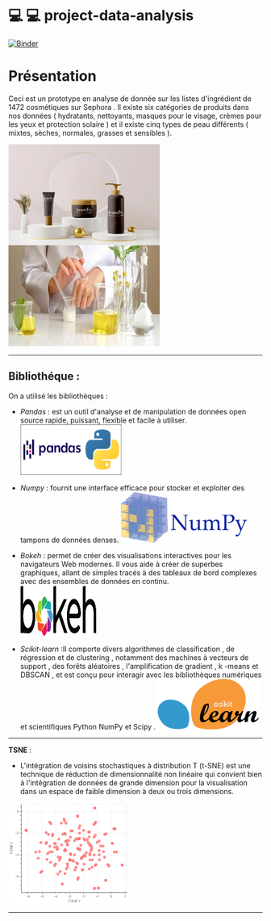 # 💻 :computer: project-data-analysis
[![Binder](https://mybinder.org/badge_logo.svg)](https://mybinder.org/v2/gh/nakiagaddour/project-data-analysis/main?filepath=notebook.ipynb)

# Présentation
<p>Ceci est un prototype en analyse de donnée sur les listes d'ingrédient de 1472 cosmétiques sur Sephora .  
Il existe six catégories de produits dans nos données ( hydratants, nettoyants, masques pour le visage, crèmes pour les yeux et protection solaire ) et il existe cinq types de peau différents ( mixtes, sèches, normales, grasses et sensibles ).</p>  
<img align="left" src="./src/cosm.webp" alt="" width="300" height="200"><img align="center " src="./src/ingredient.jpg" alt="" width="300" height="200" >




--------------------------------------------------------------------------------------------------------------------------------------------------

## Bibliothéque : 
On a utilisé les bibliothèques : 
 - *Pandas* :  est un outil d'analyse et de manipulation de données open source rapide, puissant, flexible et facile à utiliser.  
        <img src="./src/pandas.png" alt="" width="200" height="100">

 - *Numpy* : fournit une interface efficace pour stocker et exploiter des tampons de données denses.
        <img src="./src/numpy.png" alt="" width="250" height="100">

 - *Bokeh* : permet de créer des visualisations interactives pour les navigateurs Web modernes. Il vous aide à créer de superbes graphiques, allant de simples tracés à des tableaux de bord complexes avec des ensembles de données en continu.  
       <img src="./src/bokeh-logo.png" alt="" width="150" height="100">  

 -  *Scikit-learn*  :Il comporte divers algorithmes de classification , de régression et de clustering , notamment des machines à vecteurs de support , des forêts aléatoires , l'amplification de gradient , k -means et DBSCAN , et est conçu pour interagir avec les bibliothèques numériques et scientifiques Python NumPy et Scipy .
      <img src="./src/Scikit_learn.png" alt="" width="200" height="100">  

------------------

__TSNE__ : 

* L'intégration de voisins stochastiques à distribution T (t-SNE) est une technique de réduction de dimensionnalité non linéaire qui convient bien à l'intégration de données de grande dimension pour la visualisation dans un espace de faible dimension à deux ou trois dimensions.

<img src="./src/bokeh_plot.png" alt="" width="250" height="200"> 
                

---------------------------------------------------------

  






  
  
  
